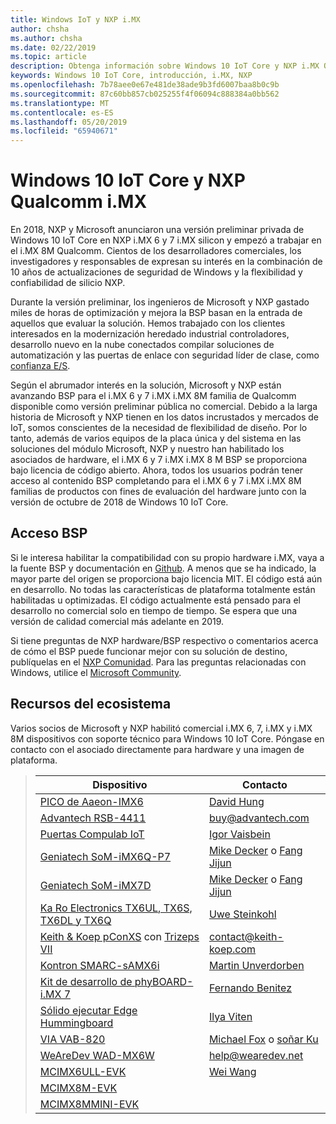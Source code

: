 ```yaml
---
title: Windows IoT y NXP i.MX
author: chsha
ms.author: chsha
ms.date: 02/22/2019
ms.topic: article
description: Obtenga información sobre Windows 10 IoT Core y NXP i.MX Qualcomm
keywords: Windows 10 IoT Core, introducción, i.MX, NXP
ms.openlocfilehash: 7b78aee0e67e481de38ade9b3fd6007baa8b0c9b
ms.sourcegitcommit: 87c60bb857cb025255f4f06094c888384a0bb562
ms.translationtype: MT
ms.contentlocale: es-ES
ms.lasthandoff: 05/20/2019
ms.locfileid: "65940671"
---
```

# <a name="window-10-iot-core-and-nxp-imx-socs"></a>Windows 10 IoT Core y NXP Qualcomm i.MX

En 2018, NXP y Microsoft anunciaron una versión preliminar privada de Windows 10 IoT Core en NXP i.MX 6 y 7 i.MX silicon y empezó a trabajar en el i.MX 8M Qualcomm. Cientos de los desarrolladores comerciales, los investigadores y responsables de expresan su interés en la combinación de 10 años de actualizaciones de seguridad de Windows y la flexibilidad y confiabilidad de silicio NXP. 
 
Durante la versión preliminar, los ingenieros de Microsoft y NXP gastado miles de horas de optimización y mejora la BSP basan en la entrada de aquellos que evaluar la solución. Hemos trabajado con los clientes interesados en la modernización heredado industrial controladores, desarrollo nuevo en la nube conectados compilar soluciones de automatización y las puertas de enlace con seguridad líder de clase, como [confianza E/S](https://blogs.windows.com/windowsexperience/2018/04/24/trusted-cyber-physical-systems-looks-to-protect-your-critical-infrastructure-from-modern-threats-in-the-world-of-iot/#A0WkfgLBpgbLaFe3.97).
 
Según el abrumador interés en la solución, Microsoft y NXP están avanzando BSP para el i.MX 6 y 7 i.MX i.MX 8M familia de Qualcomm disponible como versión preliminar pública no comercial. Debido a la larga historia de Microsoft y NXP tienen en los datos incrustados y mercados de IoT, somos conscientes de la necesidad de flexibilidad de diseño. Por lo tanto, además de varios equipos de la placa única y del sistema en las soluciones del módulo Microsoft, NXP y nuestro han habilitado los asociados de hardware, el i.MX 6 y 7 i.MX i.MX 8 M BSP se proporciona bajo licencia de código abierto. Ahora, todos los usuarios podrán tener acceso al contenido BSP completando para el i.MX 6 y 7 i.MX i.MX 8M familias de productos con fines de evaluación del hardware junto con la versión de octubre de 2018 de Windows 10 IoT Core.


## <a name="bsp-access"></a>Acceso BSP

Si le interesa habilitar la compatibilidad con su propio hardware i.MX, vaya a la fuente BSP y documentación en [Github]( https://github.com/ms-iot/imx-iotcore). A menos que se ha indicado, la mayor parte del origen se proporciona bajo licencia MIT. El código está aún en desarrollo. No todas las características de plataforma totalmente están habilitadas u optimizadas. El código actualmente está pensado para el desarrollo no comercial solo en tiempo de tiempo. Se espera que una versión de calidad comercial más adelante en 2019.

Si tiene preguntas de NXP hardware/BSP respectivo o comentarios acerca de cómo el BSP puede funcionar mejor con su solución de destino, publíquelas en el [NXP Comunidad](https://community.nxp.com/community/imx/content?filterID=contentstatus%5Bpublished%5D%7Ecategory%5Bwindows%5D). Para las preguntas relacionadas con Windows, utilice el [Microsoft Community](https://social.msdn.microsoft.com/forums/en-US/home?forum=WindowsIoT).


## <a name="ecosystem-resources"></a>Recursos del ecosistema

Varios socios de Microsoft y NXP habilitó comercial i.MX 6, 7, i.MX y i.MX 8M dispositivos con soporte técnico para Windows 10 IoT Core. Póngase en contacto con el asociado directamente para hardware y una imagen de plataforma.


> | Dispositivo | Contacto |
> |-------|------|
> | [PICO de Aaeon-IMX6](https://www.aaeon.com/en/p/pico-itx-boards-pico-imx6/) | [David Hung](mailto:davidhung@aaeon.com.tw) |
> | [Advantech RSB-4411](http://www.advantech.com/products/single_board_computer/rsb-4411/mod_d3901250-b0a0-4a5f-9762-b26fa0c36858) | [buy@advantech.com](mailto:buy@advantech.com) |
> | [Puertas Compulab IoT](https://www.compulab.com/products/iot-gateways/iot-gate-imx7-nxp-i-mx-7-internet-of-things-gateway/) | [Igor Vaisbein](mailto:igor@compulab.co.il) | 
> | [Geniatech SoM-iMX6Q-P7](https://www.geniatech.com/product/som-imx6q-q7/) | [Mike Decker](mailto:mike.decker@geniatech.com) o [Fang Jijun](mailto:Fjj@geniatech.com) |
> | [Geniatech SoM-iMX7D](https://www.geniatech.com/product/som-imx7d/) | [Mike Decker](mailto:mike.decker@geniatech.com) o [Fang Jijun](mailto:Fjj@geniatech.com) |
> | [Ka Ro Electronics TX6UL, TX6S, TX6DL y TX6Q](https://www.karo-electronics.de/tx-standard.html?&L=1) | [Uwe Steinkohl](mailto:us@karo-electronics.de) |
> | [Keith & Koep pConXS](https://keith-koep.com/de/produkte/produkte-baseboards/pconxs-baseboard-vollausstattung-technische-daten/) con [Trizeps VII](https://keith-koep.com/de/produkte/produkte-trizeps/trizeps-vii-technische-daten-imx6/) | [contact@keith-koep.com](mailto:contact@keith-koep.com) |
> | [Kontron SMARC-sAMX6i](https://www.kontron.com/products/boards-and-standard-form-factors/smarc/smarc-samx6i.html) | [Martin Unverdorben](mailto:martin.unverdorben@kontron.com) |
> | [Kit de desarrollo de phyBOARD-i.MX 7](https://phytec.com/product/phyboard-imx7-development-kit/) | [Fernando Benitez](mailto:sales@phytec.com) |
> | [Sólido ejecutar Edge Hummingboard](https://www.solid-run.com/imx6-win-10-iot-core/) | [Ilya Viten](mailto:ilya@solid-run.com) |
> | [VIA VAB-820](https://www.viaembeddedstore.com/shop/boards/vab-820/) | [Michael Fox](mailto:MichaelFox@via.com.tw) o [soñar Ku](mailto:dreamku@via.com.tw) |
> | [WeAreDev WAD-MX6W](http://www.wearedev.net/?mod=wadmx6w) | [help@wearedev.net](mailto:help@wearedev.net) |
> | [MCIMX6ULL-EVK](https://www.nxp.com/products/processors-and-microcontrollers/arm-based-processors-and-mcus/i.mx-applications-processors/i.mx-6-processors/evaluation-kit-for-the-i.mx-6ull-and-6ulz-applications-processor:MCIMX6ULL-EVK) | [Wei Wang](mailto:Wei.A.Wang@nxp.com) |
> | [MCIMX8M-EVK](https://www.nxp.com/support/developer-resources/software-development-tools/i.mx-developer-resources/evaluation-kit-for-the-i.mx-8m-applications-processor:MCIMX8M-EVK) |  |
> | [MCIMX8MMINI-EVK](http://www.nxp.com/imx8mminievk) | []() |
